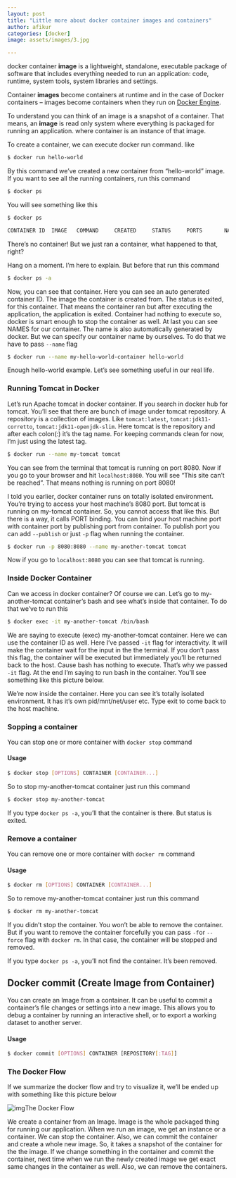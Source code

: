 ```yaml
---
layout: post
title: "Little more about docker container images and containers"
author: afikur
categories: [docker]
image: assets/images/3.jpg

---
```


docker container **image** is a lightweight, standalone, executable package of software that includes everything needed to run an application: code, runtime, system tools, system libraries and settings.

Container **images** become containers at runtime and in the case of Docker containers – images become containers when they run on [Docker Engine](https://www.docker.com/products/docker-engine).

To understand you can think of an image is a snapshot of a container. That means, an **image** is read only system where everything is packaged for running an application. where container is an instance of that image.

To create a container, we can execute docker run command. like

```bash
$ docker run hello-world
```

By this command we’ve created a new container from “hello-world” image. If you want to see all the running containers, run this command

```bash
$ docker ps
```

You will see something like this

```bash
$ docker ps

CONTAINER ID  IMAGE   COMMAND     CREATED     STATUS     PORTS       NAMES
```

There’s no container! But we just ran a container, what happened to that, right?

Hang on a moment. I’m here to explain. But before that run this command

```bash
$ docker ps -a
```

Now, you can see that container. Here you can see an auto generated container ID. The image the container is created from. The status is exited, for this container. That means the container ran but after executing the application, the application is exited. Container had nothing to execute so, docker is smart enough to stop the container as well. At last you can see NAMES for our container. The name is also automatically generated by docker. But we can specify our container name by ourselves. To do that we have to pass `--name` flag

```bash
$ docker run --name my-hello-world-container hello-world
```

Enough hello-world example. Let’s see something useful in our real life.

### Running Tomcat in Docker

Let’s run Apache tomcat in docker container. If you search in docker hub for tomcat. You’ll see that there are bunch of image under tomcat repository. A repository is a collection of images. Like `tomcat:latest`, `tomcat:jdk11-corretto`, `tomcat:jdk11-openjdk-slim`. Here tomcat is the repository and after each colon(:) it’s the tag name. For keeping commands clean for now, I’m just using the latest tag.

```bash
$ docker run --name my-tomcat tomcat
```

You can see from the terminal that tomcat is running on port 8080. Now if you go to your browser and hit `localhost:8080`. You will see “This site can’t be reached”. That means nothing is running on port 8080!

I told you earlier, docker container runs on totally isolated environment. You’re trying to access your host machine’s 8080 port. But tomcat is running on my-tomcat container. So, you cannot access that like this. But there is a way, it calls PORT binding. You can bind your host machine port with container port by publishing port from container. To publish port you can add `--publish` or just `-p` flag when running the container.

```bash
$ docker run -p 8080:8080 --name my-another-tomcat tomcat
```

Now if you go to `localhost:8080` you can see that tomcat is running.

### Inside Docker Container

Can we access in docker container? Of course we can. Let’s go to my-another-tomcat container’s bash and see what’s inside that container. To do that we’ve to run this

```bash
$ docker exec -it my-another-tomcat /bin/bash
```

We are saying to execute (exec) my-another-tomcat container. Here we can use the container ID as well. Here I’ve passed `-it` flag for interactivity. It will make the container wait for the input in the the terminal. If you don’t pass this flag, the container will be executed but immediately you’ll be returned back to the host. Cause bash has nothing to execute. That’s why we passed `-it` flag. At the end I’m saying to run bash in the container. You’ll see something like this picture below.



We’re now inside the container. Here you can see it’s totally isolated environment. It has it’s own pid/mnt/net/user etc. Type exit to come back to the host machine.

### Sopping a container

You can stop one or more container with `docker stop` command

#### Usage

```bash
$ docker stop [OPTIONS] CONTAINER [CONTAINER...]
```

So to stop my-another-tomcat container just run this command

```bash
$ docker stop my-another-tomcat
```

If you type `docker ps -a`, you’ll that the container is there. But status is exited.

### Remove a container

You can remove one or more container with `docker rm` command

#### Usage

```bash
$ docker rm [OPTIONS] CONTAINER [CONTAINER...]
```

So to remove my-another-tomcat container just run this command

```bash
$ docker rm my-another-tomcat
```

If you didn’t stop the container. You won’t be able to remove the container. But if you want to remove the container forcefully you can pass `-f`or `--force` flag with `docker rm`. In that case, the container will be stopped and removed.

If you type `docker ps -a`, you’ll not find the container. It’s been removed.

## Docker commit (Create Image from Container)

You can create an Image from a container. It can be useful to commit a container’s file changes or settings into a new image. This allows you to debug a container by running an interactive shell, or to export a working dataset to another server.

#### Usage

```bash
$ docker commit [OPTIONS] CONTAINER [REPOSITORY[:TAG]]
```

### The Docker Flow

If we summarize the docker flow and try to visualize it, we’ll be ended up with something like this picture below

![img](https://firebasestorage.googleapis.com/v0/b/afikurcom.appspot.com/o/docker-image-container-image-docker-lesson-afikur.com.jpg?alt=media&token=e8aa5a0a-c2c2-4bff-9150-929d195caa7a&style=centerme)The Docker Flow

We create a container from an Image. Image is the whole packaged thing for running our application. When we run an image, we get an instance or a container. We can stop the container. Also, we can commit the container and create a whole new image. So, it takes a snapshot of the container for the the image. If we change something in the container and commit the container, next time when we run the newly created image we get exact same changes in the container as well. Also, we can remove the containers.